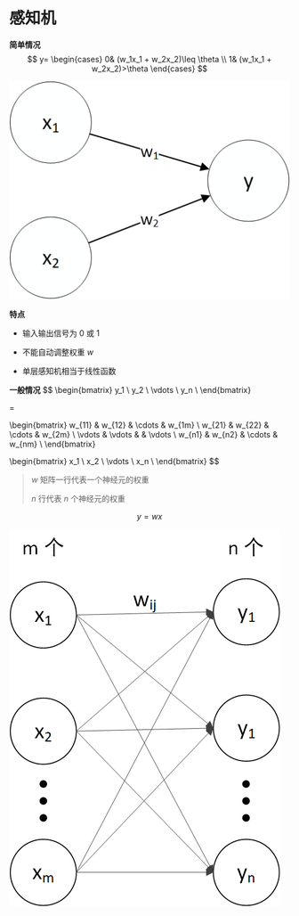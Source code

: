 # 感知机

**简单情况**
$$
y= 
\begin{cases}
0& (w_1x_1 + w_2x_2)\leq \theta \\
1& (w_1x_1 + w_2x_2)>\theta
\end{cases}
$$

![](../../image/感知机1.png)



**特点**

* 输入输出信号为 0 或 1
* 不能自动调整权重 $w$

* 单层感知机相当于线性函数

**一般情况**
$$
\begin{bmatrix}
y_1 \\
y_2 \\
\vdots \\
y_n \\ 
\end{bmatrix}

=

\begin{bmatrix}
w_{11} & w_{12} & \cdots & w_{1m} \\
w_{21} & w_{22} & \cdots & w_{2m} \\
\vdots & \vdots &  & \vdots \\
w_{n1} & w_{n2} & \cdots & w_{nm} \\ 
\end{bmatrix}

\begin{bmatrix}
x_1 \\
x_2 \\
\vdots \\
x_n \\ 
\end{bmatrix}
$$

> $w$ 矩阵一行代表一个神经元的权重
>
> $n$ 行代表 $n$ 个神经元的权重

$$
y = wx
$$

![](../../image/神经网络1.png)

